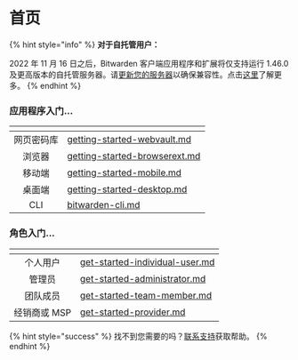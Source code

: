 # 首页

{% hint style="info" %}
**对于自托管用户：**

2022 年 11 月 16 日之后，Bitwarden 客户端应用程序和扩展将仅支持运行 1.46.0 及更高版本的自托管服务器。请[更新您的服务器](on-premises-hosting/update-your-instance.md)以确保兼容性。点击[这里](miscellaneous/november-deprecation-notice.md)了解更多。
{% endhint %}

### 应用程序入门...

<table data-column-title-hidden data-view="cards"><thead><tr><th align="center"></th><th data-hidden data-card-target data-type="content-ref"></th></tr></thead><tbody><tr><td align="center">网页密码库</td><td><a href="password-manager/getting-started/getting-started-webvault.md">getting-started-webvault.md</a></td></tr><tr><td align="center">浏览器</td><td><a href="password-manager/getting-started/getting-started-browserext.md">getting-started-browserext.md</a></td></tr><tr><td align="center">移动端</td><td><a href="password-manager/getting-started/getting-started-mobile.md">getting-started-mobile.md</a></td></tr><tr><td align="center">桌面端</td><td><a href="password-manager/getting-started/getting-started-desktop.md">getting-started-desktop.md</a></td></tr><tr><td align="center">CLI</td><td><a href="password-manager/getting-started/bitwarden-cli.md">bitwarden-cli.md</a></td></tr></tbody></table>

### 角色入门...

<table data-card-size="large" data-view="cards"><thead><tr><th align="center"></th><th data-hidden data-card-target data-type="content-ref"></th></tr></thead><tbody><tr><td align="center">个人用户</td><td><a href="password-manager/getting-started/get-started-individual-user.md">get-started-individual-user.md</a></td></tr><tr><td align="center">管理员</td><td><a href="password-manager/getting-started/get-started-administrator.md">get-started-administrator.md</a></td></tr><tr><td align="center">团队成员</td><td><a href="password-manager/getting-started/get-started-team-member.md">get-started-team-member.md</a></td></tr><tr><td align="center">经销商或 MSP</td><td><a href="password-manager/getting-started/get-started-provider.md">get-started-provider.md</a></td></tr></tbody></table>

{% hint style="success" %}
找不到您需要的吗？[联系支持](https://bitwarden.com/contact/)获取帮助。
{% endhint %}
